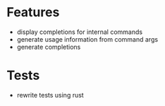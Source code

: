 # Features

- display completions for internal commands
- generate usage information from command args
- generate completions

# Tests

- rewrite tests using rust
